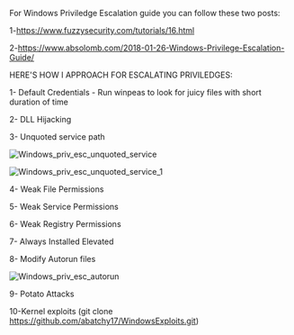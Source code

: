For Windows Priviledge Escalation guide you can follow these two posts:


1-https://www.fuzzysecurity.com/tutorials/16.html


2-https://www.absolomb.com/2018-01-26-Windows-Privilege-Escalation-Guide/


HERE'S HOW I APPROACH FOR ESCALATING PRIVILEDGES:

1- Default Credentials - Run winpeas to look for juicy files with short duration of time

2- DLL Hijacking   

3- Unquoted service path

![Windows_priv_esc_unquoted_service](https://user-images.githubusercontent.com/55708909/92546523-63a15d80-f270-11ea-8589-3159509e9cf7.png)

![Windows_priv_esc_unquoted_service_1](https://user-images.githubusercontent.com/55708909/92546966-6f415400-f271-11ea-8727-9bd01310211a.png)


4- Weak File Permissions

5- Weak Service Permissions

6- Weak Registry Permissions

7- Always Installed Elevated

8- Modify Autorun files

![Windows_priv_esc_autorun](https://user-images.githubusercontent.com/55708909/92547994-8e40e580-f273-11ea-847b-915dfcc1d238.png)


9- Potato Attacks

10-Kernel exploits (git clone https://github.com/abatchy17/WindowsExploits.git)




